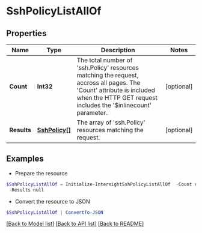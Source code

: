 # SshPolicyListAllOf
## Properties

Name | Type | Description | Notes
------------ | ------------- | ------------- | -------------
**Count** | **Int32** | The total number of &#39;ssh.Policy&#39; resources matching the request, accross all pages. The &#39;Count&#39; attribute is included when the HTTP GET request includes the &#39;$inlinecount&#39; parameter. | [optional] 
**Results** | [**SshPolicy[]**](SshPolicy.md) | The array of &#39;ssh.Policy&#39; resources matching the request. | [optional] 

## Examples

- Prepare the resource
```powershell
$SshPolicyListAllOf = Initialize-IntersightSshPolicyListAllOf  -Count null `
 -Results null
```

- Convert the resource to JSON
```powershell
$SshPolicyListAllOf | ConvertTo-JSON
```

[[Back to Model list]](../README.md#documentation-for-models) [[Back to API list]](../README.md#documentation-for-api-endpoints) [[Back to README]](../README.md)

